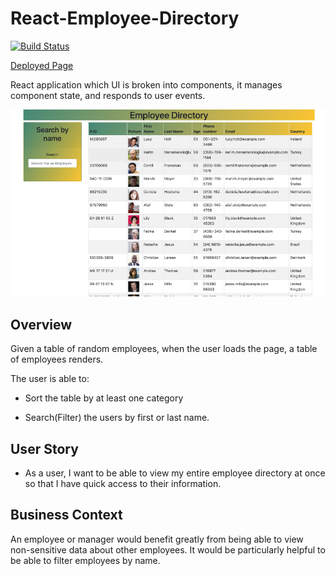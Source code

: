 # React-Employee-Directory

[![Build Status](https://img.shields.io/badge/Project%20title-React--Employee--Directory-yellow)](https://img.shields.io/badge/Project%20title-React--Employee--Directory-yellow)

[Deployed Page](https://khantatyana.github.io/React-Employee-Directory/)

React application which UI is broken into components, it manages component state, and responds to user events.

![Image](./public/empDir.png)

## Overview

Given a table of random employees, when the user loads the page, a table of employees renders. 

The user is able to:

  * Sort the table by at least one category

  * Search(Filter) the users by first or last name.
  

## User Story

* As a user, I want to be able to view my entire employee directory at once so that I have quick access to their information.

## Business Context

An employee or manager would benefit greatly from being able to view non-sensitive data about other employees. It would be particularly helpful to be able to filter employees by name.